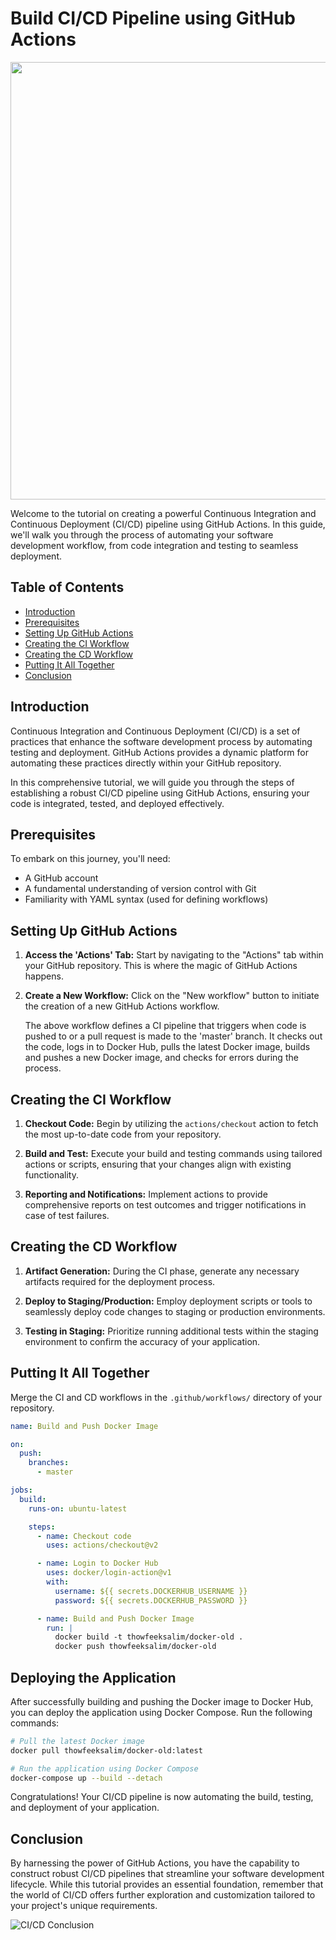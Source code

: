 
# Build CI/CD Pipeline using GitHub Actions

<p align="center">
   <img src="https://i.ytimg.com/vi/k13j5aKtuDU/maxresdefault.jpg" width="700"  />
</p>

Welcome to the tutorial on creating a powerful Continuous Integration and Continuous Deployment (CI/CD) pipeline using GitHub Actions. In this guide, we'll walk you through the process of automating your software development workflow, from code integration and testing to seamless deployment.

## Table of Contents
- [Introduction](#introduction)
- [Prerequisites](#prerequisites)
- [Setting Up GitHub Actions](#setting-up-github-actions)
- [Creating the CI Workflow](#creating-the-ci-workflow)
- [Creating the CD Workflow](#creating-the-cd-workflow)
- [Putting It All Together](#putting-it-all-together)
- [Conclusion](#conclusion)

## Introduction

Continuous Integration and Continuous Deployment (CI/CD) is a set of practices that enhance the software development process by automating testing and deployment. GitHub Actions provides a dynamic platform for automating these practices directly within your GitHub repository.

In this comprehensive tutorial, we will guide you through the steps of establishing a robust CI/CD pipeline using GitHub Actions, ensuring your code is integrated, tested, and deployed effectively.

## Prerequisites

To embark on this journey, you'll need:

- A GitHub account
- A fundamental understanding of version control with Git
- Familiarity with YAML syntax (used for defining workflows)

## Setting Up GitHub Actions

1. **Access the 'Actions' Tab:**
   Start by navigating to the "Actions" tab within your GitHub repository. This is where the magic of GitHub Actions happens.

2. **Create a New Workflow:**
   Click on the "New workflow" button to initiate the creation of a new GitHub Actions workflow.

   The above workflow defines a CI pipeline that triggers when code is pushed to or a pull request is made to the 'master' branch. It checks out the code, logs in to Docker Hub, pulls the latest Docker image, builds and pushes a new Docker image, and checks for errors during the process.

## Creating the CI Workflow

1. **Checkout Code:**
   Begin by utilizing the `actions/checkout` action to fetch the most up-to-date code from your repository.

2. **Build and Test:**
   Execute your build and testing commands using tailored actions or scripts, ensuring that your changes align with existing functionality.

3. **Reporting and Notifications:**
   Implement actions to provide comprehensive reports on test outcomes and trigger notifications in case of test failures.

## Creating the CD Workflow

1. **Artifact Generation:**
   During the CI phase, generate any necessary artifacts required for the deployment process.

2. **Deploy to Staging/Production:**
   Employ deployment scripts or tools to seamlessly deploy code changes to staging or production environments.

3. **Testing in Staging:**
   Prioritize running additional tests within the staging environment to confirm the accuracy of your application.

## Putting It All Together

Merge the CI and CD workflows in the `.github/workflows/` directory of your repository.

```yaml
name: Build and Push Docker Image

on:
  push:
    branches:
      - master

jobs:
  build:
    runs-on: ubuntu-latest

    steps:
      - name: Checkout code
        uses: actions/checkout@v2

      - name: Login to Docker Hub
        uses: docker/login-action@v1
        with:
          username: ${{ secrets.DOCKERHUB_USERNAME }}
          password: ${{ secrets.DOCKERHUB_PASSWORD }}

      - name: Build and Push Docker Image
        run: |
          docker build -t thowfeeksalim/docker-old .
          docker push thowfeeksalim/docker-old
```

## Deploying the Application

After successfully building and pushing the Docker image to Docker Hub, you can deploy the application using Docker Compose. Run the following commands:

```bash
# Pull the latest Docker image
docker pull thowfeeksalim/docker-old:latest

# Run the application using Docker Compose
docker-compose up --build --detach
```

Congratulations! Your CI/CD pipeline is now automating the build, testing, and deployment of your application.

## Conclusion

By harnessing the power of GitHub Actions, you have the capability to construct robust CI/CD pipelines that streamline your software development lifecycle. While this tutorial provides an essential foundation, remember that the world of CI/CD offers further exploration and customization tailored to your project's unique requirements.

![CI/CD Conclusion](https://miro.medium.com/v2/resize:fit:1400/1*1u_tn1HTmdi_zYEox2cTVA.gif)

